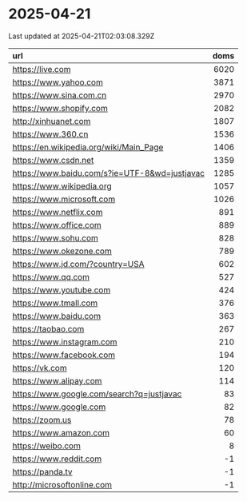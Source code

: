 # 2025-04-21

<!-- BEGIN -->
Last updated at 2025-04-21T02:03:08.329Z

url | doms
:- | -:
https://live.com | 6020
https://www.yahoo.com | 3871
https://www.sina.com.cn | 2970
https://www.shopify.com | 2082
http://xinhuanet.com | 1807
https://www.360.cn | 1536
https://en.wikipedia.org/wiki/Main_Page | 1406
https://www.csdn.net | 1359
https://www.baidu.com/s?ie=UTF-8&wd=justjavac | 1285
https://www.wikipedia.org | 1057
https://www.microsoft.com | 1026
https://www.netflix.com | 891
https://www.office.com | 889
https://www.sohu.com | 828
https://www.okezone.com | 789
https://www.jd.com/?country=USA | 602
https://www.qq.com | 527
https://www.youtube.com | 424
https://www.tmall.com | 376
https://www.baidu.com | 363
https://taobao.com | 267
https://www.instagram.com | 210
https://www.facebook.com | 194
https://vk.com | 120
https://www.alipay.com | 114
https://www.google.com/search?q=justjavac | 83
https://www.google.com | 82
https://zoom.us | 78
https://www.amazon.com | 60
https://weibo.com | 8
https://www.reddit.com | -1
https://panda.tv | -1
http://microsoftonline.com | -1
<!-- END -->
